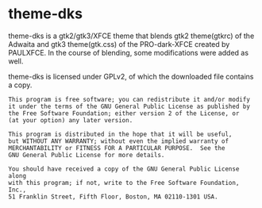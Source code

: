 # theme-dks

theme-dks is a gtk2/gtk3/XFCE theme that blends gtk2 theme(gtkrc) of the Adwaita 
and gtk3 theme(gtk.css) of the PRO-dark-XFCE created by PAULXFCE. 
In the course of blending, some modifications were added as well.

theme-dks is licensed under GPLv2, of which the downloaded file contains a copy.

    This program is free software; you can redistribute it and/or modify
    it under the terms of the GNU General Public License as published by
    the Free Software Foundation; either version 2 of the License, or
    (at your option) any later version.

    This program is distributed in the hope that it will be useful,
    but WITHOUT ANY WARRANTY; without even the implied warranty of
    MERCHANTABILITY or FITNESS FOR A PARTICULAR PURPOSE.  See the
    GNU General Public License for more details.

    You should have received a copy of the GNU General Public License along
    with this program; if not, write to the Free Software Foundation, Inc.,
    51 Franklin Street, Fifth Floor, Boston, MA 02110-1301 USA.
